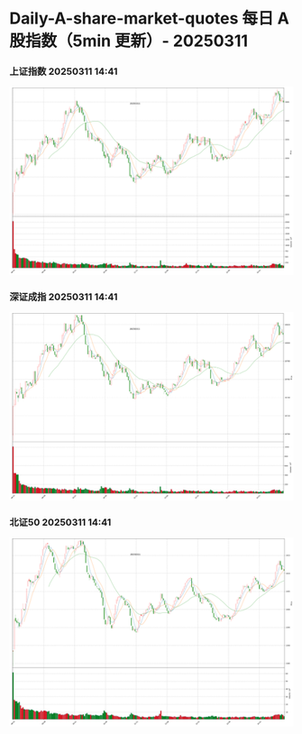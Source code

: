 
# Daily-A-share-market-quotes 每日 A 股指数（5min 更新）- 20250311

### 上证指数 20250311 14:41
![](./fig/2025/3/20250311-sh000001.png)

### 深证成指 20250311 14:41
![](./fig/2025/3/20250311-sz399001.png)

### 北证50 20250311 14:41
![](./fig/2025/3/20250311-bj899050.png)
